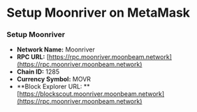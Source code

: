 # Setup Moonriver on MetaMask

### Setup Moonriver

* **Network Name:** Moonriver
* **RPC URL:** [https://rpc.moonriver.moonbeam.network](https://rpc.moonriver.moonbeam.network)
* **Chain ID:** 1285
* **Currency Symbol:** MOVR
* **Block Explorer URL: **[https://blockscout.moonriver.moonbeam.network](https://rpc.moonriver.moonbeam.network)
